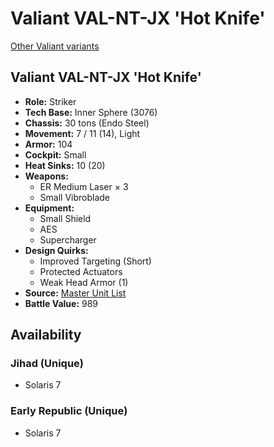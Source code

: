 # Valiant VAL-NT-JX 'Hot Knife' 

[Other Valiant variants](../valiant.md) 

## Valiant VAL-NT-JX 'Hot Knife' 

- **Role:** Striker 
- **Tech Base:** Inner Sphere (3076) 
- **Chassis:** 30 tons (Endo Steel) 
- **Movement:** 7 / 11 (14), Light 
- **Armor:** 104 
- **Cockpit:** Small 
- **Heat Sinks:** 10 (20) 
- **Weapons:** 
  - ER Medium Laser × 3 
  - Small Vibroblade 
- **Equipment:** 
  - Small Shield 
  - AES 
  - Supercharger 
- **Design Quirks:** 
  - Improved Targeting (Short) 
  - Protected Actuators 
  - Weak Head Armor (1) 
- **Source:** [Master Unit List](http://masterunitlist.info/Unit/Details/3370/valiant-val-nt-jx-hot-knife) 
- **Battle Value:** 989 

## Availability 

### Jihad (Unique) 

- Solaris 7 

### Early Republic (Unique) 

- Solaris 7 

